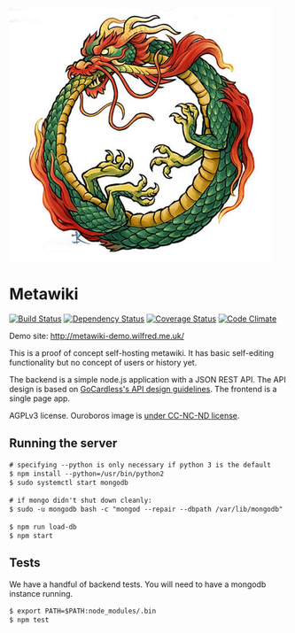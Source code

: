 ![logo](binary_files/ouroboros.jpg)

# Metawiki

[![Build Status](https://travis-ci.org/Wilfred/metawiki.svg?branch=master)](https://travis-ci.org/Wilfred/metawiki)
[![Dependency Status](https://david-dm.org/wilfred/metawiki.svg)](https://david-dm.org/wilfred/metawiki)
[![Coverage Status](https://coveralls.io/repos/Wilfred/metawiki/badge.svg)](https://coveralls.io/r/Wilfred/metawiki)
[![Code Climate](https://codeclimate.com/github/Wilfred/metawiki/badges/gpa.svg)](https://codeclimate.com/github/Wilfred/metawiki)

Demo site: http://metawiki-demo.wilfred.me.uk/

This is a proof of concept self-hosting metawiki. It has basic
self-editing functionality but no concept of users or history yet.

The backend is a simple node.js application with a JSON REST API. The
API design is based on
[GoCardless's API design guidelines](https://github.com/gocardless/http-api-design/blob/master/README.md). The
frontend is a single page app.

AGPLv3 license. Ouroboros image is [under CC-NC-ND license](https://www.flickr.com/photos/vaxzine/3389513720).

## Running the server

```
# specifying --python is only necessary if python 3 is the default
$ npm install --python=/usr/bin/python2
$ sudo systemctl start mongodb

# if mongo didn't shut down cleanly:
$ sudo -u mongodb bash -c "mongod --repair --dbpath /var/lib/mongodb"

$ npm run load-db
$ npm start
```

## Tests

We have a handful of backend tests. You will need to have a mongodb
instance running.

```
$ export PATH=$PATH:node_modules/.bin
$ npm test
```
